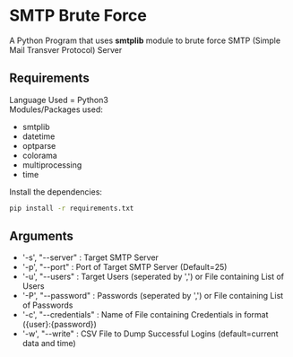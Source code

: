 # SMTP Brute Force
A Python Program that uses **smtplib** module to brute force SMTP (Simple Mail Transver Protocol) Server
## Requirements
Language Used = Python3<br />
Modules/Packages used:
* smtplib
* datetime
* optparse
* colorama
* multiprocessing
* time
<!-- -->
Install the dependencies:
```bash
pip install -r requirements.txt
```
## Arguments
* '-s', "--server" : Target SMTP Server
* '-p', "--port" : Port of Target SMTP Server (Default=25)
* '-u', "--users" : Target Users (seperated by ',') or File containing List of Users
* '-P', "--password" : Passwords (seperated by ',') or File containing List of Passwords
* '-c', "--credentials" : Name of File containing Credentials in format ({user}:{password})
* '-w', "--write" : CSV File to Dump Successful Logins (default=current data and time)